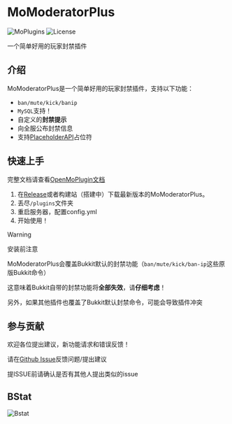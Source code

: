 # MoModeratorPlus

![MoPlugins](https://img.shields.io/badge/PoweredBy-OpenMoPlugin-blue) ![License](https://img.shields.io/github/license/moran0710/MoModeratorPlus)

一个简单好用的玩家封禁插件

## 介绍

MoModeratorPlus是一个简单好用的玩家封禁插件，支持以下功能：

- `ban/mute/kick/banip`
- `MySQL`支持！
- 自定义的**封禁提示**
- 向全服公布封禁信息
- 支持[PlaceholderAPI](https://www.spigotmc.org/resources/placeholderapi.6245/)占位符

## 快速上手

完整文档请查看[OpenMoPlugin文档](http://openmo.molab.top/bukkit/momoderatorplus/)

1. 在[Release](https://github.com/moran0710/MoModeratorPlus/releases)或者构建站（搭建中）下载最新版本的MoModeratorPlus。
2. 丢尽`/plugins`文件夹
3. 重启服务器，配置config.yml
4. 开始使用！

> [!WARNING]
>
> 安装前注意
>
> MoModeratorPlus会覆盖Bukkit默认的封禁功能（`ban/mute/kick/ban-ip`这些原版Bukkit命令）
>
> 这意味着Bukkit自带的封禁功能将**全部失效**，请**仔细考虑**！
>
> 另外，如果其他插件也覆盖了Bukkit默认封禁命令，可能会导致插件冲突

## 参与贡献

欢迎各位提出建议，新功能请求和错误反馈！

请在[Github Issue](https://github.com/moran0710/MoModeratorPlus/issues)反馈问题/提出建议

提ISSUE前请确认是否有其他人提出类似的issue

## BStat

![Bstat](https://bstats.org/signatures/bukkit/MoModeratorPlus.svg)
